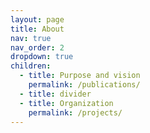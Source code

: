 ```yaml
---
layout: page
title: About
nav: true
nav_order: 2
dropdown: true
children:
  - title: Purpose and vision
    permalink: /publications/
  - title: divider
  - title: Organization 
    permalink: /projects/
---
```

